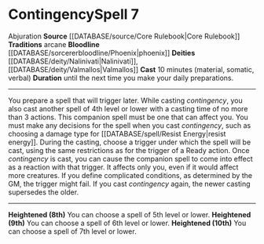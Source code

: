 ﻿---
bloodline: '[[DATABASE/sorcererbloodline/Phoenix|Phoenix]]'
component:
- Material
- Somatic
- Verbal
deity:
- '[[DATABASE/deity/Nalinivati|Nalinivati]]'
- '[[DATABASE/deity/Valmallos|Valmallos]]'
duration: until the next time you make your daily preparations.
heighten: 8th, 9th, 10th
heighten_level: 7, 8, 9, 10
id: '49'
level: '7'
name: Contingency
rarity: Common
school: Abjuration
source: '[[DATABASE/source/Core Rulebook|Core Rulebook]]'
tradition:
- Arcane
trait:
- '[[DATABASE/trait/Abjuration|Abjuration]]'
type: Spell

---
# Contingency<span class="item-type">Spell 7</span>

<span class="item-trait">Abjuration</span>
**Source** [[DATABASE/source/Core Rulebook|Core Rulebook]] 
**Traditions** arcane
**Bloodline** [[DATABASE/sorcererbloodline/Phoenix|phoenix]]
**Deities** [[DATABASE/deity/Nalinivati|Nalinivati]], [[DATABASE/deity/Valmallos|Valmallos]]
**Cast** 10 minutes (material, somatic, verbal)
**Duration** until the next time you make your daily preparations.

---
You prepare a spell that will trigger later. While casting _contingency_, you also cast another spell of 4th level or lower with a casting time of no more than 3 actions. This companion spell must be one that can affect you. You must make any decisions for the spell when you cast _contingency_, such as choosing a damage type for [[DATABASE/spell/Resist Energy|resist energy]]. During the casting, choose a trigger under which the spell will be cast, using the same restrictions as for the trigger of a Ready action. Once _contingency_ is cast, you can cause the companion spell to come into effect as a reaction with that trigger. It affects only you, even if it would affect more creatures. If you define complicated conditions, as determined by the GM, the trigger might fail. If you cast _contingency_ again, the newer casting supersedes the older.

---
**Heightened (8th)** You can choose a spell of 5th level or lower.
**Heightened (9th)** You can choose a spell of 6th level or lower.
**Heightened (10th)** You can choose a spell of 7th level or lower.